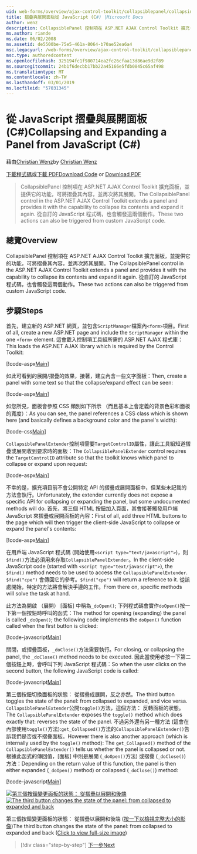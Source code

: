```yaml
---
uid: web-forms/overview/ajax-control-toolkit/collapsiblepanel/collapsing-and-expanding-a-panel-from-javascript-cs
title: 摺疊與展開面板從 JavaScript (C#) |Microsoft Docs
author: wenz
description: CollapsiblePanel 控制項在 ASP.NET AJAX Control Toolkit 擴充一個面板，並提供它摺疊其內容，並將其展開的能力...
ms.author: riande
ms.date: 06/02/2008
ms.assetid: de5500be-75e5-461a-8064-b70ae52ea6a4
msc.legacyurl: /web-forms/overview/ajax-control-toolkit/collapsiblepanel/collapsing-and-expanding-a-panel-from-javascript-cs
msc.type: authoredcontent
ms.openlocfilehash: 325194fc1f980714ea2fc26cfaa13d86ae9d2f89
ms.sourcegitcommit: 24b1f6decbb17bb22a45166e5fdb0845c65af498
ms.translationtype: MT
ms.contentlocale: zh-TW
ms.lasthandoff: 03/01/2019
ms.locfileid: "57031345"
---
```

<a name="collapsing-and-expanding-a-panel-from-javascript-c"></a><span data-ttu-id="e1643-103">從 JavaScript 摺疊與展開面板 (C#)</span><span class="sxs-lookup"><span data-stu-id="e1643-103">Collapsing and Expanding a Panel from JavaScript (C#)</span></span>
====================
<span data-ttu-id="e1643-104">藉由[Christian Wenz](https://github.com/wenz)</span><span class="sxs-lookup"><span data-stu-id="e1643-104">by [Christian Wenz](https://github.com/wenz)</span></span>

<span data-ttu-id="e1643-105">[下載程式碼](http://download.microsoft.com/download/8/a/a/8aab3c3e-de6f-463f-805c-5fda567eef6e/CollapsiblePanel1.cs.zip)或[下載 PDF](http://download.microsoft.com/download/b/6/a/b6ae89ee-df69-4c87-9bfb-ad1eb2b23373/collapsiblepanel1CS.pdf)</span><span class="sxs-lookup"><span data-stu-id="e1643-105">[Download Code](http://download.microsoft.com/download/8/a/a/8aab3c3e-de6f-463f-805c-5fda567eef6e/CollapsiblePanel1.cs.zip) or [Download PDF](http://download.microsoft.com/download/b/6/a/b6ae89ee-df69-4c87-9bfb-ad1eb2b23373/collapsiblepanel1CS.pdf)</span></span>

> <span data-ttu-id="e1643-106">CollapsiblePanel 控制項在 ASP.NET AJAX Control Toolkit 擴充面板，並提供它的功能，可將摺疊其內容，並再次將其展開。</span><span class="sxs-lookup"><span data-stu-id="e1643-106">The CollapsiblePanel control in the ASP.NET AJAX Control Toolkit extends a panel and provides it with the capability to collapse its contents and expand it again.</span></span> <span data-ttu-id="e1643-107">從自訂的 JavaScript 程式碼，也會觸發這兩個動作。</span><span class="sxs-lookup"><span data-stu-id="e1643-107">These two actions can also be triggered from custom JavaScript code.</span></span>


## <a name="overview"></a><span data-ttu-id="e1643-108">總覽</span><span class="sxs-lookup"><span data-stu-id="e1643-108">Overview</span></span>

<span data-ttu-id="e1643-109">CollapsiblePanel 控制項在 ASP.NET AJAX Control Toolkit 擴充面板，並提供它的功能，可將摺疊其內容，並再次將其展開。</span><span class="sxs-lookup"><span data-stu-id="e1643-109">The CollapsiblePanel control in the ASP.NET AJAX Control Toolkit extends a panel and provides it with the capability to collapse its contents and expand it again.</span></span> <span data-ttu-id="e1643-110">從自訂的 JavaScript 程式碼，也會觸發這兩個動作。</span><span class="sxs-lookup"><span data-stu-id="e1643-110">These two actions can also be triggered from custom JavaScript code.</span></span>

## <a name="steps"></a><span data-ttu-id="e1643-111">步驟</span><span class="sxs-lookup"><span data-stu-id="e1643-111">Steps</span></span>

<span data-ttu-id="e1643-112">首先，建立新的 ASP.NET 網頁，並包含`ScriptManager`檔案內`<form>`項目。</span><span class="sxs-lookup"><span data-stu-id="e1643-112">First of all, create a new ASP.NET page and include the `ScriptManager` within the one `<form>` element.</span></span> <span data-ttu-id="e1643-113">這會載入控制項工具組所需的 ASP.NET AJAX 程式庫：</span><span class="sxs-lookup"><span data-stu-id="e1643-113">This loads the ASP.NET AJAX library which is required by the Control Toolkit:</span></span>

[!code-aspx[Main](collapsing-and-expanding-a-panel-from-javascript-cs/samples/sample1.aspx)]

<span data-ttu-id="e1643-114">如此可看到的展開/摺疊的效果，接著，建立內含一些文字面板：</span><span class="sxs-lookup"><span data-stu-id="e1643-114">Then, create a panel with some text so that the collapse/expand effect can be seen:</span></span>

[!code-aspx[Main](collapsing-and-expanding-a-panel-from-javascript-cs/samples/sample2.aspx)]

<span data-ttu-id="e1643-115">如您所見，面板會參照 CSS 類別如下所示 （而且基本上會定義的背景色彩和面板的寬度）：</span><span class="sxs-lookup"><span data-stu-id="e1643-115">As you can see, the panel references a CSS class which is shown here (and basically defines a background color and the panel's width):</span></span>

[!code-css[Main](collapsing-and-expanding-a-panel-from-javascript-cs/samples/sample3.css)]

<span data-ttu-id="e1643-116">`CollapsiblePanelExtender`控制項需要`TargetControlID`屬性，讓此工具組知道摺疊或展開收到要求時的面板：</span><span class="sxs-lookup"><span data-stu-id="e1643-116">The `CollapsiblePanelExtender` control requires the `TargetControlID` attribute so that the toolkit knows which panel to collapse or expand upon request:</span></span>

[!code-aspx[Main](collapsing-and-expanding-a-panel-from-javascript-cs/samples/sample4.aspx)]

<span data-ttu-id="e1643-117">不幸的是，擴充項目前不會公開特定 API 的摺疊或展開面板中，但某些未記載的方法會執行。</span><span class="sxs-lookup"><span data-stu-id="e1643-117">Unfortunately, the extender currently does not expose a specific API for collapsing or expanding the panel, but some undocumented methods will do.</span></span> <span data-ttu-id="e1643-118">首先，將三個 HTML 按鈕加入頁面，其會接著觸發用戶端 JavaScript 來摺疊或展開面板的內容：</span><span class="sxs-lookup"><span data-stu-id="e1643-118">First of all, add three HTML buttons to the page which will then trigger the client-side JavaScript to collapse or expand the panel's contents:</span></span>

[!code-aspx[Main](collapsing-and-expanding-a-panel-from-javascript-cs/samples/sample5.aspx)]

<span data-ttu-id="e1643-119">在用戶端 JavaScript 程式碼 (開始使用`<script type="text/javascript">`)，則`$find()`方法必須用來存取`CollapsiblePanelExtender`。</span><span class="sxs-lookup"><span data-stu-id="e1643-119">In the client-side JavaScript code (started with `<script type="text/javascript">`), the `$find()` method needs to be used to access the `CollapsiblePanelExtender`.</span></span> <span data-ttu-id="e1643-120">`$find("cpe")` 會傳回它的參考。</span><span class="sxs-lookup"><span data-stu-id="e1643-120">`$find("cpe")` will return a reference to it.</span></span> <span data-ttu-id="e1643-121">從該處開始，特定的方法將會解決手邊的工作。</span><span class="sxs-lookup"><span data-stu-id="e1643-121">From there on, specific methods will solve the task at hand.</span></span>

<span data-ttu-id="e1643-122">此方法為開啟 （展開） [面板] 中稱為`_doOpen()`; 下列程式碼會實作`doOpen()`按一下第一個按鈕時呼叫的函式：</span><span class="sxs-lookup"><span data-stu-id="e1643-122">The method for opening (expanding) the panel is called `_doOpen()`; the following code implements the `doOpen()` function called when the first button is clicked:</span></span>

[!code-javascript[Main](collapsing-and-expanding-a-panel-from-javascript-cs/samples/sample6.js)]

<span data-ttu-id="e1643-123">關閉，或摺疊面板，`_doClose()`方法需要執行。</span><span class="sxs-lookup"><span data-stu-id="e1643-123">For closing, or collapsing the panel, the `_doClose()` method needs to be executed.</span></span> <span data-ttu-id="e1643-124">因此當使用者按一下第二個按鈕上時，會呼叫下列 JavaScript 程式碼：</span><span class="sxs-lookup"><span data-stu-id="e1643-124">So when the user clicks on the second button, the following JavaScript code is called:</span></span>

[!code-javascript[Main](collapsing-and-expanding-a-panel-from-javascript-cs/samples/sample7.js)]

<span data-ttu-id="e1643-125">第三個按鈕切換面板的狀態： 從摺疊成展開，反之亦然。</span><span class="sxs-lookup"><span data-stu-id="e1643-125">The third button toggles the state of the panel: from collapsed to expanded, and vice versa.</span></span> <span data-ttu-id="e1643-126">`CollapsiblePanelExtender`公開`toggle()`方法，這個方法： 反轉面板的狀態。</span><span class="sxs-lookup"><span data-stu-id="e1643-126">The `CollapsiblePanelExtender` exposes the `toggle()` method which does exactly that: reverses the state of the panel.</span></span> <span data-ttu-id="e1643-127">不過另外還有另一種方法 (這會在內部使用`toggle()`方法):`get_Collapsed()`方法的`CollapsiblePanelExtender()`告訴我們是否或不摺疊面板。</span><span class="sxs-lookup"><span data-stu-id="e1643-127">However there is also another approach (which is internally used by the `toggle()` method): The `get_Collapsed()` method of the `CollapsiblePanelExtender()` tells us whether the panel is collapsed or not.</span></span> <span data-ttu-id="e1643-128">根據此函式的傳回值，[面板] 中則是展開 (`_doOpen()`方法) 或摺疊 (`_doClose()`) 方法：</span><span class="sxs-lookup"><span data-stu-id="e1643-128">Depending on the return value of this function, the panel is then either expanded (`_doOpen()` method) or collapsed (`_doClose()`) method:</span></span>

[!code-javascript[Main](collapsing-and-expanding-a-panel-from-javascript-cs/samples/sample8.js)]


<span data-ttu-id="e1643-129">[![第三個按鈕變更面板的狀態： 從摺疊以展開和後端](collapsing-and-expanding-a-panel-from-javascript-cs/_static/image2.png)](collapsing-and-expanding-a-panel-from-javascript-cs/_static/image1.png)</span><span class="sxs-lookup"><span data-stu-id="e1643-129">[![The third button changes the state of the panel: from collapsed to expanded and back](collapsing-and-expanding-a-panel-from-javascript-cs/_static/image2.png)](collapsing-and-expanding-a-panel-from-javascript-cs/_static/image1.png)</span></span>

<span data-ttu-id="e1643-130">第三個按鈕變更面板的狀態： 從摺疊以展開和後端 ([按一下以檢視完整大小的影像](collapsing-and-expanding-a-panel-from-javascript-cs/_static/image3.png))</span><span class="sxs-lookup"><span data-stu-id="e1643-130">The third button changes the state of the panel: from collapsed to expanded and back ([Click to view full-size image](collapsing-and-expanding-a-panel-from-javascript-cs/_static/image3.png))</span></span>

> [!div class="step-by-step"]
> [<span data-ttu-id="e1643-131">下一步</span><span class="sxs-lookup"><span data-stu-id="e1643-131">Next</span></span>](collapsing-and-expanding-a-panel-from-javascript-vb.md)
